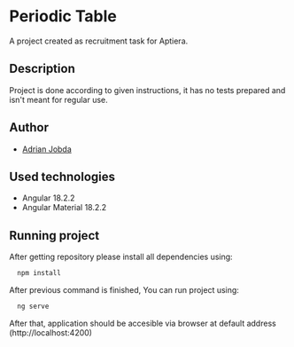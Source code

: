 
# Periodic Table

A project created as recruitment task for Aptiera.

## Description
Project is done according to given instructions, it has no tests prepared and isn't meant for regular use.

## Author
- [Adrian Jobda](https://www.github.com/theConsite)

## Used technologies
- Angular 18.2.2
- Angular Material 18.2.2

## Running project
After getting repository please install all dependencies using:
```bash
  npm install
```
After previous command is finished, You can run project using:
```bash
  ng serve
```
After that, application should be accesible via browser at default address (http://localhost:4200)

